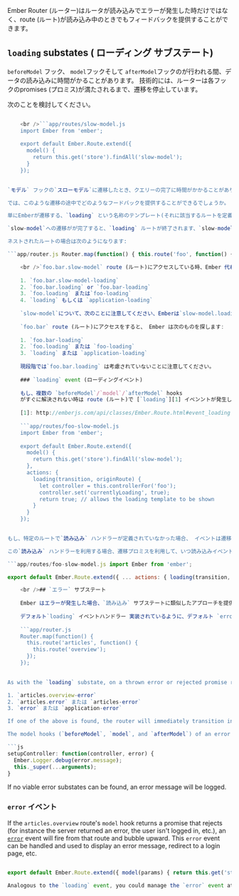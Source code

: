 Ember Router (ルーター)はルータが読み込みでエラーが発生した時だけではなく、route (ルート)が読み込み中のときでもフィードバックを提供することができます。

## `loading` substates ( ローディング サブステート)

`beforeModel` フック、 `model`フックそして `afterModel`フックのが行われる間、データの読み込みに時間がかることがあります。 技術的には、ルーターは各フックのpromises (プロミス)が満たされるまで、遷移を停止しています。

次のことを検討してください。

```app/router.js Router.map(function() { this.route('slow-model'); });

    <br />```app/routes/slow-model.js
    import Ember from 'ember';
    
    export default Ember.Route.extend({
      model() {
        return this.get('store').findAll('slow-model');
      }
    });
    

`モデル` フックの`スローモデル`に遷移したとき、クエリーの完了に時間がかかることがあります。 この間、UIは何が起こっているのかをフィードバックすることはありません。 ページ全体をリフレッシュしたその後に、このルートを入力しているとき、ルートの入力が完全に完了していなく、テンプレートがまだ表示されていないため、UIには何も表示されていません。 もしたのルートから`slow-model`から遷移してきたたとして、モデルの読み込みが完了して、突然、`slow-model`のテンプレートが表示されるまでは事前のルータのテンプレートが表示されたままです。

では、このような遷移の途中でどのようなフードバックを提供することができるでしょうか。

単にEmberが遷移する、`loading` という名称のテンプレート(それに該当するルートを定義することも可能です) を定義することです 読み込み時の、サブステータスへの遷移は即時に行われますが(同期的に)、URLは更新されません、また、他の遷移とは違い、現在のアクティブな遷移は中断されません。

`slow-model`への遷移がが完了すると、`loading` ルートが終了されます、`slow-model`の遷移が続行されます。

ネストされたルートの場合は次のようになります:

```app/router.js Router.map(function() { this.route('foo', function() { this.route('bar', function() { this.route('slow-model'); }); }); });

    <br />`foo.bar.slow-model` route (ルート)にアクセスしている時、Ember 代わりに`routeName-loading` または `loading` template を`foo.bar.slow-model-loading`で始まる回答から、探します:
    
    1. `foo.bar.slow-model-loading`
    2. `foo.bar.loading` or `foo.bar-loading`
    3. `foo.loading` または`foo-loading`
    4. `loading` もしくは `application-loading`
    
    `slow-model`について、次のことに注意してください、Emberは`slow-model.loading` templateを探すことはしませんが、それ以外の階層のうどの構文としても許容されます。 これは`slow-model`のような末端のルートでロード画面を表示することが可能になるので、有効です。
    
    `foo.bar` route (ルート)にアクセスをすると、 Ember は次のものを探します:
    
    1. `foo.bar-loading`
    2. `foo.loading` または `foo-loading`
    3. `loading` または `application-loading`
    
    現段階では`foo.bar.loading` は考慮されていないことに注意してください。
    
    ### `loading` event (ローディングイベント)
    
    もし、複数の `beforeModel`/`model`/`afterModel` hooks
    がすぐに解決されない時は route (ルート)で [`loading`][1] イベンントが発生します。
    
    [1]: http://emberjs.com/api/classes/Ember.Route.html#event_loading
    
    ```app/routes/foo-slow-model.js
    import Ember from 'ember';
    
    export default Ember.Route.extend({
      model() {
        return this.get('store').findAll('slow-model');
      },
      actions: {
        loading(transition, originRoute) {
          let controller = this.controllerFor('foo');
          controller.set('currentlyLoading', true);
          return true; // allows the loading template to be shown
        }
      }
    });
    

もし、特定のルートで`読み込み` ハンドラーが定義されていなかった場合、 イベントは遷移の親ルートを遡り、`application` ルートがそのイベントを管理する機会を提供します。

この`読み込み` ハンドラーを利用する場合、遷移プロミスを利用して、いつ読み込みイベントが完了したかを把握することができます:

```app/routes/foo-slow-model.js import Ember from 'ember';

export default Ember.Route.extend({ ... actions: { loading(transition, originRoute) { let controller = this.controllerFor('foo'); controller.set('currentlyLoading', true); transition.promise.finally(function() { controller.set('currentlyLoading', false); }); } } });

    <br />## `エラー` サブステート
    
    Ember はエラーが発生した場合、`読み込み` サブステートに類似したアプローチを提供しています。
    
    デフォルト`loading` イベントハンドラー 実装されているように、デフォルト `error` ハンドラー 遷移すべきするのに適した error サブステータス を探します。
    
    ```app/router.js
    Router.map(function() {
      this.route('articles', function() {
        this.route('overview');
      });
    });
    

As with the `loading` substate, on a thrown error or rejected promise returned from the `articles.overview` route's `model` hook (or `beforeModel` or `afterModel`) Ember will look for an error template or route in the following order:

1. `articles.overview-error`
2. `articles.error` または `articles-error`
3. `error` または `application-error`

If one of the above is found, the router will immediately transition into that substate (without updating the URL). The "reason" for the error (i.e. the exception thrown or the promise reject value) will be passed to that error state as its `model`.

The model hooks (`beforeModel`, `model`, and `afterModel`) of an error substate are not called. Only the `setupController` method of the error substate is called with the `error` as the model. See example below:

```js
setupController: function(controller, error) {
  Ember.Logger.debug(error.message);
  this._super(...arguments);
}
```

If no viable error substates can be found, an error message will be logged.

### `error` イベント

If the `articles.overview` route's `model` hook returns a promise that rejects (for instance the server returned an error, the user isn't logged in, etc.), an [`error`](http://emberjs.com/api/classes/Ember.Route.html#event_error) event will fire from that route and bubble upward. This `error` event can be handled and used to display an error message, redirect to a login page, etc.

```app/routes/articles-overview.js import Ember from 'ember';

export default Ember.Route.extend({ model(params) { return this.get('store').findAll('privileged-model'); }, actions: { error(error, transition) { if (error.status === '403') { this.replaceWith('login'); } else { // Let the route above this handle the error. return true; } } } }); ```

Analogous to the `loading` event, you could manage the `error` event at the application level to avoid writing the same code for multiple routes.